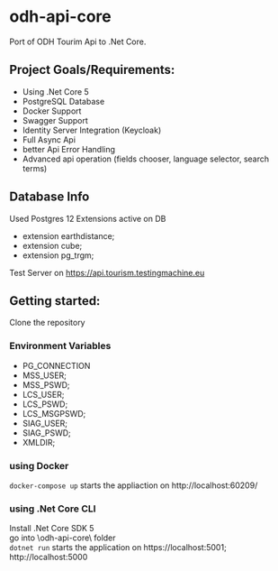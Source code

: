 # odh-api-core

Port of ODH Tourim Api to .Net Core.

## Project Goals/Requirements:

* Using .Net Core 5
* PostgreSQL Database
* Docker Support
* Swagger Support
* Identity Server Integration (Keycloak)
* Full Async Api
* better Api Error Handling
* Advanced api operation (fields chooser, language selector, search terms)

## Database Info

Used Postgres 12 
Extensions active on DB

* extension earthdistance;
* extension cube;
* extension pg_trgm;

Test Server on https://api.tourism.testingmachine.eu

## Getting started:

Clone the repository

### Environment Variables

* PG_CONNECTION
* MSS_USER;
* MSS_PSWD;
* LCS_USER;
* LCS_PSWD;
* LCS_MSGPSWD;
* SIAG_USER;
* SIAG_PSWD;
* XMLDIR;

### using Docker

`docker-compose up` starts the appliaction on http://localhost:60209/

### using .Net Core CLI

Install .Net Core SDK 5\
go into \odh-api-core\ folder \
`dotnet run`
starts the application on 
https://localhost:5001;
http://localhost:5000

